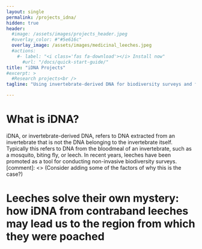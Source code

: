 ```yaml
---
layout: single
permalink: /projects_idna/
hidden: true
header:
  #image: /assets/images/projects_header.jpeg
  #overlay_color: #"#5e616c"
  overlay_image: /assets/images/medicinal_leeches.jpeg
  #actions:
    #- label: "<i class='fas fa-download'></i> Install now"
      #url: "/docs/quick-start-guide/"
title: "iDNA Projects"
#excerpt: >
  #Research projects<br />
tagline: "Using invertebrate-derived DNA for biodiversity surveys and forensic cases"   

---
```


# What is iDNA?

iDNA, or invertebrate-derived DNA, refers to DNA extracted from an invertebrate that is not the DNA belonging to the invertebrate itself. Typically this refers to DNA from the bloodmeal of an invertebrate, such as a mosquito, biting fly, or leech. In recent years, leeches have been promoted as a tool for conducting non-invasive biodiversity surveys.
[comment]: <> (Consider adding some of the factors of why this is the case?)

# Leeches solve their own mystery: how iDNA from contraband leeches may lead us to the region from which they were poached

